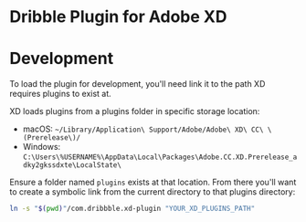 # Dribble Plugin for Adobe XD

# Development

To load the plugin for development, you'll need link it to the path XD requires plugins to exist at.

XD loads plugins from a plugins folder in specific storage location:

- macOS: `~/Library/Application\ Support/Adobe/Adobe\ XD\ CC\ \(Prerelease\)/`
- Windows: `C:\Users\%USERNAME%\AppData\Local\Packages\Adobe.CC.XD.Prerelease_adky2gkssdxte\LocalState\`

Ensure a folder named `plugins` exists at that location. From there you'll want to create a symbolic link from the current directory to that plugins directory:

```bash
ln -s "$(pwd)"/com.dribbble.xd-plugin "YOUR_XD_PLUGINS_PATH"
```
